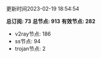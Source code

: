 更新时间2023-02-19 18:54:54

**总订阅: 73**
**总节点: 913**
**有效节点: 282**
- v2ray节点: 186
- ss节点: 94
- trojan节点: 2
